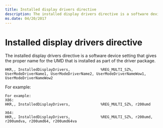 ```yaml
---
title: Installed display drivers directive
description: The installed display drivers directive is a software device setting that gives the proper name for the UMD that is installed as part of the driver package.
ms.date: 04/20/2017
---
```


# Installed display drivers directive


The installed display drivers directive is a software device setting that gives the proper name for the UMD that is installed as part of the driver package.

``` syntax
HKR,, InstalledDisplayDrivers,              %REG_MULTI_SZ%, 
UserModeDriverName1, UserModeDriverName2, UserModeDriverNameWow1, UserModeDriverNameWow2
```

For example:

``` syntax
For example:
X86:
HKR,, InstalledDisplayDrivers,              %REG_MULTI_SZ%, r200umd

X64:
HKR,, InstalledDisplayDrivers,              %REG_MULTI_SZ%, r200umd, r200umdva, r200umd64, r200umd64va
```

 

 





